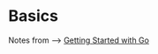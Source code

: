 Basics
======

Notes from --> [Getting Started with Go](https://www.coursera.org/learn/golang-getting-started?specialization=google-golang)